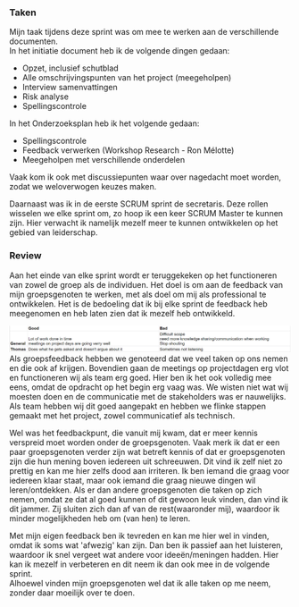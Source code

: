 ### Taken
Mijn taak tijdens deze sprint was om mee te werken aan de verschillende documenten.<br/>
In het initiatie document heb ik de volgende dingen gedaan:
- Opzet, inclusief schutblad
- Alle omschrijvingspunten van het project (meegeholpen)
- Interview samenvattingen
- Risk analyse
- Spellingscontrole

In het Onderzoeksplan heb ik het volgende gedaan:
- Spellingscontrole
- Feedback verwerken (Workshop Research - Ron Mélotte)
- Meegeholpen met verschillende onderdelen

Vaak kom ik ook met discussiepunten waar over nagedacht moet worden, zodat we weloverwogen keuzes maken.

Daarnaast was ik in de eerste SCRUM sprint de secretaris. Deze rollen wisselen we elke sprint om, zo hoop ik een keer SCRUM Master te kunnen zijn.
Hier verwacht ik namelijk mezelf meer te kunnen ontwikkelen op het gebied van leiderschap.<br />

### Review
Aan het einde van elke sprint wordt er teruggekeken op het functioneren van zowel de groep als de individuen. Het doel is om aan de feedback van mijn groepsgenoten te werken,
met als doel om mij als professional te ontwikkelen. Het is de bedoeling dat ik bij elke sprint de feedback heb meegenomen en heb laten zien dat ik mezelf heb ontwikkeld.

<img src="../images/project/peerreview1.PNG" alt="Review" class="phish_img" style="align:left;">
Als groepsfeedback hebben we genoteerd dat we veel taken op ons nemen en die ook af krijgen. Bovendien gaan de meetings op projectdagen erg vlot en functioneren wij als team
erg goed. Hier ben ik het ook volledig mee eens, omdat de opdracht op het begin erg vaag was. We wisten niet wat wij moesten doen en de communicatie met de stakeholders was er nauwelijks.
Als team hebben wij dit goed aangepakt en hebben we flinke stappen gemaakt met het project, zowel communicatief als technisch. <br />

Wel was het feedbackpunt, die vanuit mij kwam, dat er meer kennis verspreid moet worden onder de groepsgenoten. Vaak merk ik dat er een paar groepsgenoten verder zijn wat
betreft kennis of dat er groepsgenoten zijn die hun mening boven iedereen uit schreeuwen. Dit vind ik zelf niet zo prettig en kan me hier zelfs dood aan irriteren.
Ik ben iemand die graag voor iedereen klaar staat, maar ook iemand die graag nieuwe dingen wil leren/ontdekken. Als er dan andere groepsgenoten die taken op zich nemen, omdat ze
dat al goed kunnen of dit gewoon leuk vinden, dan vind ik dit jammer. Zij sluiten zich dan af van de rest(waaronder mij), waardoor ik minder mogelijkheden heb om (van hen) te leren.

Met mijn eigen feedback ben ik tevreden en kan me hier wel in vinden, omdat ik soms wat 'afwezig' kan zijn. Dan ben ik passief aan het luisteren, waardoor ik snel vergeet wat andere voor
ideeën/meningen hadden. Hier kan ik mezelf in verbeteren en dit neem ik dan ook mee in de volgende sprint. <br />
Alhoewel vinden mijn groepsgenoten wel dat ik alle taken op me neem, zonder daar moeilijk over te doen.
